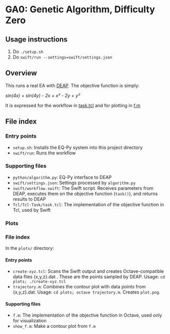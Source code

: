 
# GA0: Genetic Algorithm, Difficulty Zero

## Usage instructions

1. Do `./setup.sh`
2. Do `swift/run --settings=swift/settings.json`

## Overview

This runs a real EA with [DEAP](http://deap.readthedocs.io/en/master).  The objective function is simply:

_sin(4x) + sin(4y) - 2x + x² - 2y + y²_

It is expressed for the workflow in [task.tcl](https://github.com/emews/EQ-Py/blob/master/examples/ga0/Tcl/Tcl-Task/task.tcl) and for plotting in [f.m](https://github.com/emews/EQ-Py/blob/master/examples/ga0/plots/f.m)

## File index

### Entry points

* `setup.sh`: Installs the EQ-Py system into this project directory
* `swift/run`: Runs the workflow

### Supporting files

* `python/algorithm.py`: EQ-Py interface to DEAP
* `swift/settings.json`: Settings processed by `algorithm.py`
* `swift/workflow.swift`: The Swift script.  Receives parameters from DEAP, executes them on the objective function (`task()`), and returns results to DEAP
* `Tcl/Tcl-Task/task.tcl`: The implementation of the objective function in Tcl, used by Swift

### Plots

### File index

In the `plots/` directory:

#### Entry points

* `create-xyz.tcl`: Scans the Swift output and creates Octave-compatible data files {x,y,z}.dat .  These are the points sampled by DEAP.  Usage: `cd plots; ./create-xyz.tcl`
* `trajectory.m`: Combines the contour plot with data points from {x,y,z}.dat.  Usage: `cd plots; octave trajectory.m`.  Creates `plot.png`.

#### Supporting files

* `f.m`: The implementation of the objective function in Octave, used only for visualization
* `show_f.m`: Make a contour plot from `f.m`

